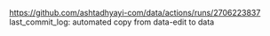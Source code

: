 https://github.com/ashtadhyayi-com/data/actions/runs/2706223837
last_commit_log: automated copy from data-edit to data